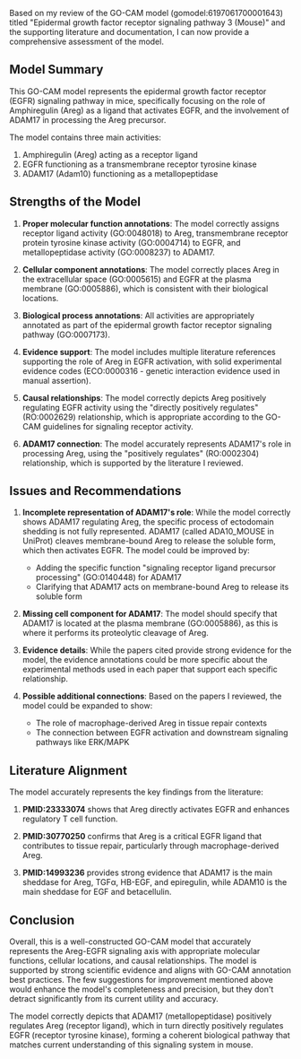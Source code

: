 Based on my review of the GO-CAM model (gomodel:6197061700001643) titled "Epidermal growth factor receptor signaling pathway 3 (Mouse)" and the supporting literature and documentation, I can now provide a comprehensive assessment of the model.

## Model Summary

This GO-CAM model represents the epidermal growth factor receptor (EGFR) signaling pathway in mice, specifically focusing on the role of Amphiregulin (Areg) as a ligand that activates EGFR, and the involvement of ADAM17 in processing the Areg precursor.

The model contains three main activities:
1. Amphiregulin (Areg) acting as a receptor ligand
2. EGFR functioning as a transmembrane receptor tyrosine kinase
3. ADAM17 (Adam10) functioning as a metallopeptidase

## Strengths of the Model

1. **Proper molecular function annotations**: The model correctly assigns receptor ligand activity (GO:0048018) to Areg, transmembrane receptor protein tyrosine kinase activity (GO:0004714) to EGFR, and metallopeptidase activity (GO:0008237) to ADAM17.

2. **Cellular component annotations**: The model correctly places Areg in the extracellular space (GO:0005615) and EGFR at the plasma membrane (GO:0005886), which is consistent with their biological locations.

3. **Biological process annotations**: All activities are appropriately annotated as part of the epidermal growth factor receptor signaling pathway (GO:0007173).

4. **Evidence support**: The model includes multiple literature references supporting the role of Areg in EGFR activation, with solid experimental evidence codes (ECO:0000316 - genetic interaction evidence used in manual assertion).

5. **Causal relationships**: The model correctly depicts Areg positively regulating EGFR activity using the "directly positively regulates" (RO:0002629) relationship, which is appropriate according to the GO-CAM guidelines for signaling receptor activity.

6. **ADAM17 connection**: The model accurately represents ADAM17's role in processing Areg, using the "positively regulates" (RO:0002304) relationship, which is supported by the literature I reviewed.

## Issues and Recommendations

1. **Incomplete representation of ADAM17's role**: While the model correctly shows ADAM17 regulating Areg, the specific process of ectodomain shedding is not fully represented. ADAM17 (called ADA10_MOUSE in UniProt) cleaves membrane-bound Areg to release the soluble form, which then activates EGFR. The model could be improved by:
   - Adding the specific function "signaling receptor ligand precursor processing" (GO:0140448) for ADAM17
   - Clarifying that ADAM17 acts on membrane-bound Areg to release its soluble form

2. **Missing cell component for ADAM17**: The model should specify that ADAM17 is located at the plasma membrane (GO:0005886), as this is where it performs its proteolytic cleavage of Areg.

3. **Evidence details**: While the papers cited provide strong evidence for the model, the evidence annotations could be more specific about the experimental methods used in each paper that support each specific relationship.

4. **Possible additional connections**: Based on the papers I reviewed, the model could be expanded to show:
   - The role of macrophage-derived Areg in tissue repair contexts
   - The connection between EGFR activation and downstream signaling pathways like ERK/MAPK

## Literature Alignment

The model accurately represents the key findings from the literature:

1. **PMID:23333074** shows that Areg directly activates EGFR and enhances regulatory T cell function.

2. **PMID:30770250** confirms that Areg is a critical EGFR ligand that contributes to tissue repair, particularly through macrophage-derived Areg.

3. **PMID:14993236** provides strong evidence that ADAM17 is the main sheddase for Areg, TGFα, HB-EGF, and epiregulin, while ADAM10 is the main sheddase for EGF and betacellulin.

## Conclusion

Overall, this is a well-constructed GO-CAM model that accurately represents the Areg-EGFR signaling axis with appropriate molecular functions, cellular locations, and causal relationships. The model is supported by strong scientific evidence and aligns with GO-CAM annotation best practices. The few suggestions for improvement mentioned above would enhance the model's completeness and precision, but they don't detract significantly from its current utility and accuracy.

The model correctly depicts that ADAM17 (metallopeptidase) positively regulates Areg (receptor ligand), which in turn directly positively regulates EGFR (receptor tyrosine kinase), forming a coherent biological pathway that matches current understanding of this signaling system in mouse.